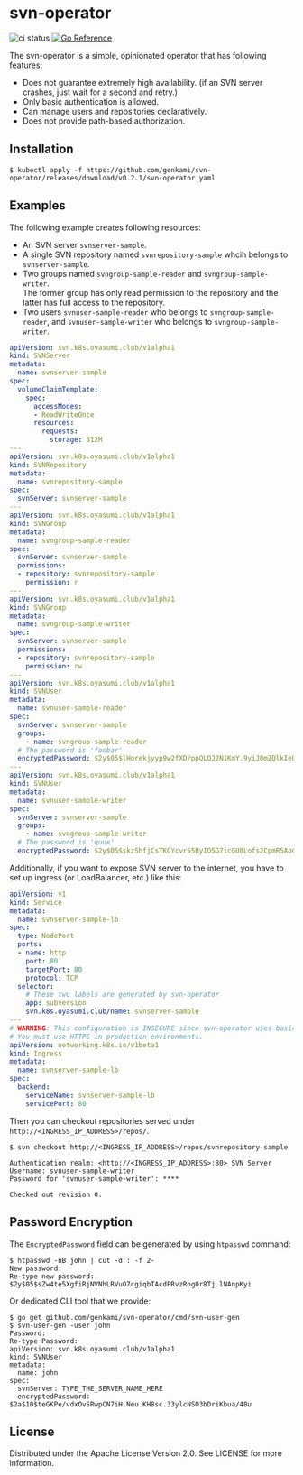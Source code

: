 # svn-operator

![ci status](https://github.com/genkami/svn-operator/workflows/Test/badge.svg)
[![Go Reference](https://pkg.go.dev/badge/github.com/genkami/svn-operator.svg)](https://pkg.go.dev/github.com/genkami/svn-operator)


The svn-operator is a simple, opinionated operator that has following features:

* Does not guarantee extremely high availability. (if an SVN server crashes, just wait for a second and retry.)
* Only basic authentication is allowed.
* Can manage users and repositories declaratively.
* Does not provide path-based authorization.

## Installation

```
$ kubectl apply -f https://github.com/genkami/svn-operator/releases/download/v0.2.1/svn-operator.yaml
```

## Examples

The following example creates following resources:

* An SVN server `svnserver-sample`.
* A single SVN repository named `svnrepository-sample`  whcih belongs to `svnserver-sample`.
* Two groups named `svngroup-sample-reader` and `svngroup-sample-writer`.  
  The former group has only read permission to the repository and the latter has full access to the repository.
* Two users `svnuser-sample-reader` who belongs to `svngroup-sample-reader`, and `svnuser-sample-writer` who belongs to `svngroup-sample-writer`.

``` yaml
apiVersion: svn.k8s.oyasumi.club/v1alpha1
kind: SVNServer
metadata:
  name: svnserver-sample
spec:
  volumeClaimTemplate:
    spec:
      accessModes:
      - ReadWriteOnce
      resources:
        requests:
          storage: 512M
---
apiVersion: svn.k8s.oyasumi.club/v1alpha1
kind: SVNRepository
metadata:
  name: svnrepository-sample
spec:
  svnServer: svnserver-sample
---
apiVersion: svn.k8s.oyasumi.club/v1alpha1
kind: SVNGroup
metadata:
  name: svngroup-sample-reader
spec:
  svnServer: svnserver-sample
  permissions:
  - repository: svnrepository-sample
    permission: r
---
apiVersion: svn.k8s.oyasumi.club/v1alpha1
kind: SVNGroup
metadata:
  name: svngroup-sample-writer
spec:
  svnServer: svnserver-sample
  permissions:
  - repository: svnrepository-sample
    permission: rw
---
apiVersion: svn.k8s.oyasumi.club/v1alpha1
kind: SVNUser
metadata:
  name: svnuser-sample-reader
spec:
  svnServer: svnserver-sample
  groups:
    - name: svngroup-sample-reader
  # The password is 'foobar'
  encryptedPassword: $2y$05$lHorekjyyp9w2fXD/ppQLOJ2N1KmY.9yiJ0mZQlkIeUpUg8enPN4e
---
apiVersion: svn.k8s.oyasumi.club/v1alpha1
kind: SVNUser
metadata:
  name: svnuser-sample-writer
spec:
  svnServer: svnserver-sample
  groups:
    - name: svngroup-sample-writer
  # The password is 'quux'
  encryptedPassword: $2y$05$skzShfjCsTKCYcvr55ByIO5G7icGU8Lofs2CpmR5AoGho9OzBLb4O
```

Additionally, if you want to expose SVN server to the internet, you have to set up ingress (or LoadBalancer, etc.) like this:

``` yaml
apiVersion: v1
kind: Service
metadata:
  name: svnserver-sample-lb
spec:
  type: NodePort
  ports:
  - name: http
    port: 80
    targetPort: 80
    protocol: TCP
  selector:
    # These two labels are generated by svn-operator
    app: subversion
    svn.k8s.oyasumi.club/name: svnserver-sample
---
# WARNING: This configuration is INSECURE since svn-operator uses basic auth.
# You must use HTTPS in production environments.
apiVersion: networking.k8s.io/v1beta1
kind: Ingress
metadata:
  name: svnserver-sample-lb
spec:
  backend:
    serviceName: svnserver-sample-lb
    servicePort: 80
```

Then you can checkout repositories served under `http://<INGRESS_IP_ADDRESS>/repos/`.

```
$ svn checkout http://<INGRESS_IP_ADDRESS>/repos/svnrepository-sample

Authentication realm: <http://<INGRESS_IP_ADDRESS>:80> SVN Server
Username: svnuser-sample-writer
Password for 'svnuser-sample-writer': ****

Checked out revision 0.
```

## Password Encryption
The `EncryptedPassword` field can be generated by using `htpasswd` command:

```
$ htpasswd -nB john | cut -d : -f 2-
New password: 
Re-type new password: 
$2y$05$sZw4te5XgfiRjNVNhLRVuO7cgiqbTAcdPRvzRog0r8Tj.lNAnpKyi
```

Or dedicated CLI tool that we provide:

```
$ go get github.com/genkami/svn-operator/cmd/svn-user-gen
$ svn-user-gen -user john
Password: 
Re-type Password: 
apiVersion: svn.k8s.oyasumi.club/v1alpha1
kind: SVNUser
metadata:
  name: john
spec:
  svnServer: TYPE_THE_SERVER_NAME_HERE
  encryptedPassword: $2a$10$teGKPe/vdxOvSRwpCN7iH.Neu.KH8sc.33ylcNSO3bDriKbua/48u
```


## License

Distributed under the Apache License Version 2.0. See LICENSE for more information.
